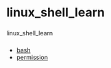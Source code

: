 # linux_shell_learn
###
linux_shell_learn
###
- [bash](./08_chapter_keyboard_skills/bash.md)
- [permission](./09_chapter_permission/permission.md)